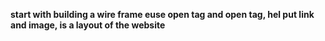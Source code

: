 **start with building a wire frame euse open tag and open tag, hel put link and image, is a layout of the website**
